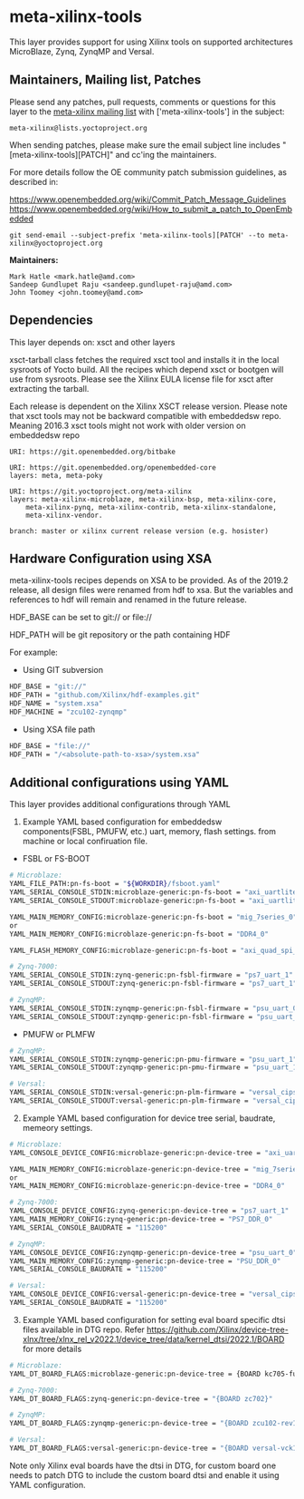 # meta-xilinx-tools

This layer provides support for using Xilinx tools on supported architectures
MicroBlaze, Zynq, ZynqMP and Versal.

## Maintainers, Mailing list, Patches

Please send any patches, pull requests, comments or questions for this layer to
the [meta-xilinx mailing list](https://lists.yoctoproject.org/g/meta-xilinx)
with ['meta-xilinx-tools'] in the subject:

	meta-xilinx@lists.yoctoproject.org

When sending patches, please make sure the email subject line includes
"[meta-xilinx-tools][PATCH]" and cc'ing the maintainers.

For more details follow the OE community patch submission guidelines, as described in:

https://www.openembedded.org/wiki/Commit_Patch_Message_Guidelines
https://www.openembedded.org/wiki/How_to_submit_a_patch_to_OpenEmbedded

`git send-email --subject-prefix 'meta-xilinx-tools][PATCH' --to meta-xilinx@yoctoproject.org`

**Maintainers:**

	Mark Hatle <mark.hatle@amd.com>
	Sandeep Gundlupet Raju <sandeep.gundlupet-raju@amd.com>
	John Toomey <john.toomey@amd.com>

## Dependencies

This layer depends on: xsct and other layers

xsct-tarball class fetches the required xsct tool and installs it in the local
sysroots of Yocto build. All the recipes which depend xsct or bootgen will use
from sysroots. Please see the Xilinx EULA license file for xsct after
extracting the tarball.

Each release is dependent on the Xilinx XSCT release version. Please note that
xsct tools may not be backward compatible with embeddedsw repo. Meaning
2016.3 xsct tools might not work with older version on embeddedsw repo

	URI: https://git.openembedded.org/bitbake

	URI: https://git.openembedded.org/openembedded-core
	layers: meta, meta-poky

	URI: https://git.yoctoproject.org/meta-xilinx
	layers: meta-xilinx-microblaze, meta-xilinx-bsp, meta-xilinx-core,
		meta-xilinx-pynq, meta-xilinx-contrib, meta-xilinx-standalone,
		meta-xilinx-vendor.

	branch: master or xilinx current release version (e.g. hosister)

## Hardware Configuration using XSA

meta-xilinx-tools recipes depends on XSA to be provided.
As of the 2019.2 release, all design files were renamed from hdf to xsa.
But the variables and references to hdf will remain and renamed in the future release.

HDF_BASE can be set to git:// or file://

HDF_PATH will be git repository or the path containing HDF

For example:

* Using GIT subversion
```bash
HDF_BASE = "git://"
HDF_PATH = "github.com/Xilinx/hdf-examples.git"
HDF_NAME = "system.xsa"
HDF_MACHINE = "zcu102-zynqmp"
```
* Using XSA file path
```bash
HDF_BASE = "file://"
HDF_PATH = "/<absolute-path-to-xsa>/system.xsa"
```


## Additional configurations using YAML

This layer provides additional configurations through YAML

1) Example YAML based configuration for embeddedsw components(FSBL, PMUFW, etc.) uart, memory, flash settings.
   from machine or local confiruation file.

* FSBL or FS-BOOT
```bash
# Microblaze:
YAML_FILE_PATH:pn-fs-boot = "${WORKDIR}/fsboot.yaml"
YAML_SERIAL_CONSOLE_STDIN:microblaze-generic:pn-fs-boot = "axi_uartlite_0"
YAML_SERIAL_CONSOLE_STDOUT:microblaze-generic:pn-fs-boot = "axi_uartlite_0"

YAML_MAIN_MEMORY_CONFIG:microblaze-generic:pn-fs-boot = "mig_7series_0"
or
YAML_MAIN_MEMORY_CONFIG:microblaze-generic:pn-fs-boot = "DDR4_0"

YAML_FLASH_MEMORY_CONFIG:microblaze-generic:pn-fs-boot = "axi_quad_spi_0"

# Zynq-7000:
YAML_SERIAL_CONSOLE_STDIN:zynq-generic:pn-fsbl-firmware = "ps7_uart_1"
YAML_SERIAL_CONSOLE_STDOUT:zynq-generic:pn-fsbl-firmware = "ps7_uart_1"

# ZynqMP:
YAML_SERIAL_CONSOLE_STDIN:zynqmp-generic:pn-fsbl-firmware = "psu_uart_0"
YAML_SERIAL_CONSOLE_STDOUT:zynqmp-generic:pn-fsbl-firmware = "psu_uart_0"
```

* PMUFW or PLMFW
```bash
# ZynqMP:
YAML_SERIAL_CONSOLE_STDIN:zynqmp-generic:pn-pmu-firmware = "psu_uart_1"
YAML_SERIAL_CONSOLE_STDOUT:zynqmp-generic:pn-pmu-firmware = "psu_uart_1"

# Versal:
YAML_SERIAL_CONSOLE_STDIN:versal-generic:pn-plm-firmware = "versal_cips_0_pspmc_0_psv_sbsauart_0"
YAML_SERIAL_CONSOLE_STDOUT:versal-generic:pn-plm-firmware = "versal_cips_0_pspmc_0_psv_sbsauart_0"
```

2) Example YAML based configuration for device tree serial, baudrate, memeory settings.

```bash
# Microblaze:
YAML_CONSOLE_DEVICE_CONFIG:microblaze-generic:pn-device-tree = "axi_uartlite_0"

YAML_MAIN_MEMORY_CONFIG:microblaze-generic:pn-device-tree = "mig_7series_0"
or
YAML_MAIN_MEMORY_CONFIG:microblaze-generic:pn-device-tree = "DDR4_0"

# Zynq-7000:
YAML_CONSOLE_DEVICE_CONFIG:zynq-generic:pn-device-tree = "ps7_uart_1"
YAML_MAIN_MEMORY_CONFIG:zynq-generic:pn-device-tree = "PS7_DDR_0"
YAML_SERIAL_CONSOLE_BAUDRATE = "115200"

# ZynqMP:
YAML_CONSOLE_DEVICE_CONFIG:zynqmp-generic:pn-device-tree = "psu_uart_0"
YAML_MAIN_MEMORY_CONFIG:zynqmp-generic:pn-device-tree = "PSU_DDR_0"
YAML_SERIAL_CONSOLE_BAUDRATE = "115200"

# Versal:
YAML_CONSOLE_DEVICE_CONFIG:versal-generic:pn-device-tree = "versal_cips_0_pspmc_0_psv_sbsauart_0"
YAML_SERIAL_CONSOLE_BAUDRATE = "115200"
```

3) Example YAML based configuration for setting eval board specific dtsi files available in DTG repo.
Refer https://github.com/Xilinx/device-tree-xlnx/tree/xlnx_rel_v2022.1/device_tree/data/kernel_dtsi/2022.1/BOARD
for more details

```bash
# Microblaze:
YAML_DT_BOARD_FLAGS:microblaze-generic:pn-device-tree = {BOARD kc705-full}

# Zynq-7000:
YAML_DT_BOARD_FLAGS:zynq-generic:pn-device-tree = "{BOARD zc702}"

# ZynqMP:
YAML_DT_BOARD_FLAGS:zynqmp-generic:pn-device-tree = "{BOARD zcu102-rev1.0}"

# Versal:
YAML_DT_BOARD_FLAGS:versal-generic:pn-device-tree = "{BOARD versal-vck190-reva-x-ebm-01-reva}"
```

Note only Xilinx eval boards have the dtsi in DTG, for custom board one needs
to patch DTG to include the custom board dtsi and enable it using YAML
configuration.
